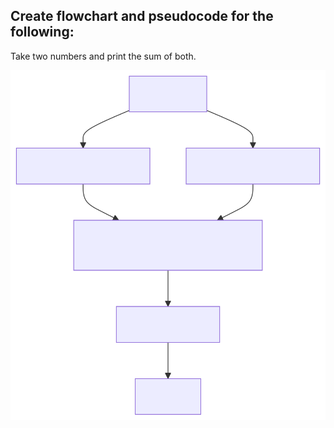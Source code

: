 ## Create flowchart and pseudocode for the following:

Take two numbers and print the sum of both.

<img alt="sumOfTwo.svg" src="../svg/sumOfTwo.svg"/>